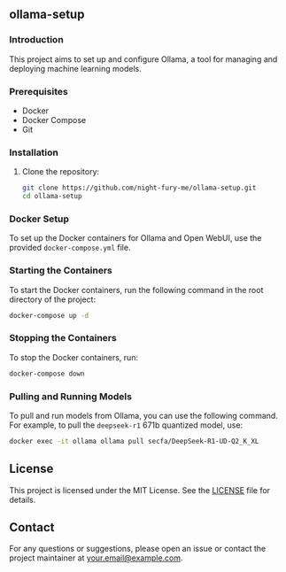 ## ollama-setup

### Introduction

This project aims to set up and configure Ollama, a tool for managing and deploying machine learning models.

### Prerequisites

-   Docker
-   Docker Compose
-   Git

### Installation

1. Clone the repository:
    ```bash
    git clone https://github.com/night-fury-me/ollama-setup.git
    cd ollama-setup
    ```

### Docker Setup

To set up the Docker containers for Ollama and Open WebUI, use the provided `docker-compose.yml` file.

### Starting the Containers

To start the Docker containers, run the following command in the root directory of the project:

```bash
docker-compose up -d
```

### Stopping the Containers

To stop the Docker containers, run:

```bash
docker-compose down
```

### Pulling and Running Models

To pull and run models from Ollama, you can use the following command. For example, to pull the `deepseek-r1` 671b quantized model, use:

```bash
docker exec -it ollama ollama pull secfa/DeepSeek-R1-UD-Q2_K_XL
```

## License

This project is licensed under the MIT License. See the [LICENSE](LICENSE) file for details.

## Contact

For any questions or suggestions, please open an issue or contact the project maintainer at your.email@example.com.
